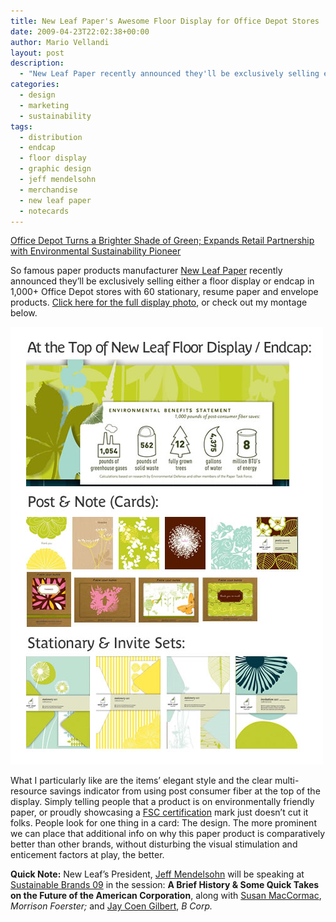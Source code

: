 ```yaml
---
title: New Leaf Paper's Awesome Floor Display for Office Depot Stores
date: 2009-04-23T22:02:38+00:00
author: Mario Vellandi
layout: post
description:
  - "New Leaf Paper recently announced they'll be exclusively selling either a floor display or endcap in 1,000+ Office Depot stores with 60 stationary, resume paper and envelope products. Click here for the full display photo, or check out my montage below."
categories:
  - design
  - marketing
  - sustainability
tags:
  - distribution
  - endcap
  - floor display
  - graphic design
  - jeff mendelsohn
  - merchandise
  - new leaf paper
  - notecards
---
```

<a rel="nofollow" href="http://www.businesswire.com/portal/site/google?ndmViewId=news_view&newsId=20090416005043&newsLang=en">Office Depot Turns a Brighter Shade of Green; Expands Retail Partnership with Environmental Sustainability Pioneer</a>

So famous paper products manufacturer <a rel="nofollow" href="http://www.newleafpaper.com/">New Leaf Paper</a> recently announced they&#8217;ll be exclusively selling either a floor display or endcap in 1,000+ Office Depot stores with 60 stationary, resume paper and envelope products. <a rel="nofollow" href="http://www.businesswire.com/multimedia/google/20090416005043/en/1784471">Click here for the full display photo</a>, or check out my montage below.

<img class="size-full wp-image-2954 aligncenter" title="new-leaf-paper-floor-display" src="../images/wp-content/uploads/2009/04/new-leaf-paper-floor-display.jpg" alt="new-leaf-paper-floor-display" width="500" height="700" />

What I particularly like are the items&#8217; elegant style and the clear multi-resource savings indicator from using post consumer fiber at the top of the display. Simply telling people that a product is on environmentally friendly paper, or proudly showcasing a [FSC certification](http://www.fsc.org/pc.html) mark just doesn&#8217;t cut it folks. People look for one thing in a card: The design. The more prominent we can place that additional info on why this paper product is comparatively better than other brands, without disturbing the visual stimulation and enticement factors at play, the better.

**Quick Note:** New Leaf&#8217;s President, <a rel="nofollow" href="http://www.sustainablelifemedia.com/events/SB09/speakers/bios#jmendelsohn">Jeff Mendelsohn</a> will be speaking at <a rel="nofollow" href="http://www.sustainablelifemedia.com/events/sb09/schedule">Sustainable Brands 09</a> in the session: **A Brief History & Some Quick Takes on the Future of the American Corporation**, along with <a rel="nofollow" href="http://www.sustainablelifemedia.com/events/SB09/speakers/bios#smaccormac">Susan MacCormac</a>, _Morrison Foerster;_ and <a rel="nofollow" href="http://www.sustainablelifemedia.com/events/SB09/speakers/bios#jgilbert">Jay Coen Gilbert</a>, _B Corp._
